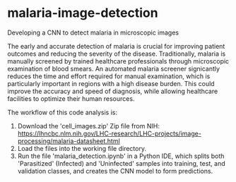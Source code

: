 # malaria-image-detection
Developing a CNN to detect malaria in microscopic images

The early and accurate detection of malaria is crucial for improving patient outcomes and reducing the severity of the disease. Traditionally, malaria is manually screened by trained healthcare professionals through microscopic examination of blood smears. An automated malaria screener signicantly reduces the time and effort required for manual examination, which is particularly important in regions with a high disease burden. This could improve the accuracy and speed of diagnosis, while allowing healthcare facilities to optimize their human resources.

The workflow of this code analysis is:

1. Download the 'cell_images.zip' Zip file from NIH: https://lhncbc.nlm.nih.gov/LHC-research/LHC-projects/image-processing/malaria-datasheet.html
2. Load the files into the working file directory.
3. Run the file 'malaria_detection.ipynb' in a Python IDE, which splits both 'Parasitized' (Infected) and 'Uninfected' samples into training, test, and validation classes, and creates the CNN model to form predictions.
